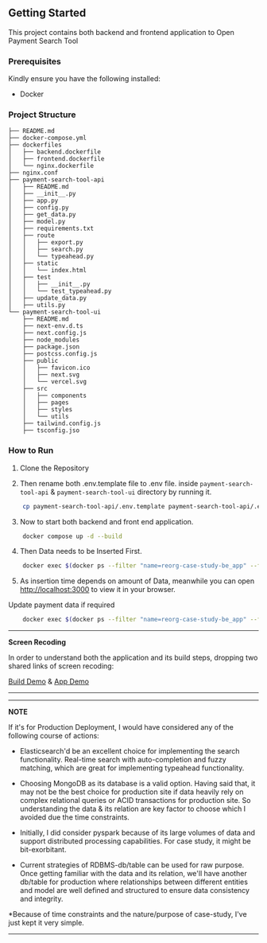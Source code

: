## Getting Started

This project contains both backend and frontend application to Open Payment Search Tool

### Prerequisites

Kindly ensure you have the following installed:
- Docker

### Project Structure

```
├── README.md
├── docker-compose.yml
├── dockerfiles
│   ├── backend.dockerfile
│   ├── frontend.dockerfile
│   └── nginx.dockerfile
├── nginx.conf
├── payment-search-tool-api
│   ├── README.md
│   ├── __init__.py
│   ├── app.py
│   ├── config.py
│   ├── get_data.py
│   ├── model.py
│   ├── requirements.txt
│   ├── route
│   │   ├── export.py
│   │   ├── search.py
│   │   └── typeahead.py
│   ├── static
│   │   └── index.html
│   ├── test
│   │   ├── __init__.py
│   │   └── test_typeahead.py
│   ├── update_data.py
│   ├── utils.py
└── payment-search-tool-ui
    ├── README.md
    ├── next-env.d.ts
    ├── next.config.js
    ├── node_modules
    ├── package.json
    ├── postcss.config.js
    ├── public
    │   ├── favicon.ico
    │   ├── next.svg
    │   └── vercel.svg
    ├── src
    │   ├── components
    │   ├── pages
    │   ├── styles
    │   └── utils
    ├── tailwind.config.js
    ├── tsconfig.jso
```


### How to Run

1. Clone the Repository

2. Then rename both .env.template file to .env file. inside `payment-search-tool-api` & `payment-search-tool-ui` directory by running it.
```bash
    cp payment-search-tool-api/.env.template payment-search-tool-api/.env && cp payment-search-tool-ui/.env.template payment-search-tool-ui/.env
```

3. Now to start both backend and front end application.
```bash
    docker compose up -d --build
```

4. Then Data needs to be Inserted First.
```bash
    docker exec $(docker ps --filter "name=reorg-case-study-be_app" --format "{{.ID}}") sh -c 'python insert_data.py'
```

5. As insertion time depends on amount of Data, meanwhile you can open [http://localhost:3000](http://localhost:3000) to view it in your browser.

Update payment data if required
```bash
    docker exec $(docker ps --filter "name=reorg-case-study-be_app" --format "{{.ID}}") sh -c 'python update_data.py'
```

---
**Screen Recoding**

In order to understand both the application and its build steps, dropping two shared links of screen recoding:

[Build Demo](https://drive.google.com/file/d/12S2F1znlypSvTBvb_f624swR0tkMwlqd/view?usp=sharing)
& 
[App Demo](https://drive.google.com/file/d/1C3TxKrp2GfQ45SPJmT8nqmXbN8XsC_bN/view?usp=sharing)

---

---
**NOTE**

If it's for Production Deployment, I would have considered any of the following course of actions: 
- Elasticsearch'd be an excellent choice for implementing the search functionality. Real-time search with auto-completion and fuzzy matching, which are great for implementing typeahead functionality. 

- Choosing MongoDB as its database is a valid option. Having said that, it may not be the best choice for production site if data heavily rely on complex relational queries or ACID transactions for production site. So understanding the data & its relation are key factor to choose which I avoided due the time constraints.

- Initially, I did consider pyspark because of its large volumes of data and support distributed processing capabilities. For case study, it might be bit-exorbitant.

- Current strategies of RDBMS-db/table can be used for raw purpose. Once getting familiar with the data and its relation, we'll have another db/table for production where relationships between different entities and model are well defined and structured to ensure data consistency and integrity.

*Because of time constraints and the nature/purpose of case-study, I've just kept it very simple.

---